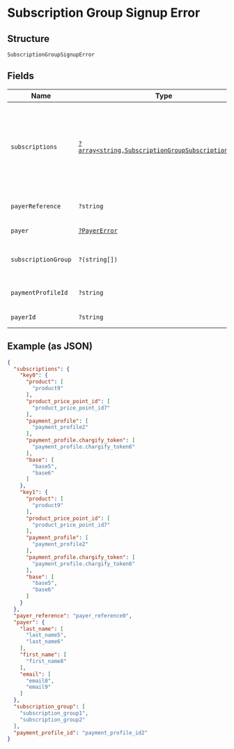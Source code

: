 
# Subscription Group Signup Error

## Structure

`SubscriptionGroupSignupError`

## Fields

| Name | Type | Tags | Description | Getter | Setter |
|  --- | --- | --- | --- | --- | --- |
| `subscriptions` | [`?array<string,SubscriptionGroupSubscriptionError>`](../../doc/models/subscription-group-subscription-error.md) | Optional | Object that as key have subscription position in request subscriptions array and as value subscription errors object. | getSubscriptions(): ?array | setSubscriptions(?array subscriptions): void |
| `payerReference` | `?string` | Optional | - | getPayerReference(): ?string | setPayerReference(?string payerReference): void |
| `payer` | [`?PayerError`](../../doc/models/payer-error.md) | Optional | - | getPayer(): ?PayerError | setPayer(?PayerError payer): void |
| `subscriptionGroup` | `?(string[])` | Optional | - | getSubscriptionGroup(): ?array | setSubscriptionGroup(?array subscriptionGroup): void |
| `paymentProfileId` | `?string` | Optional | - | getPaymentProfileId(): ?string | setPaymentProfileId(?string paymentProfileId): void |
| `payerId` | `?string` | Optional | - | getPayerId(): ?string | setPayerId(?string payerId): void |

## Example (as JSON)

```json
{
  "subscriptions": {
    "key0": {
      "product": [
        "product9"
      ],
      "product_price_point_id": [
        "product_price_point_id7"
      ],
      "payment_profile": [
        "payment_profile2"
      ],
      "payment_profile.chargify_token": [
        "payment_profile.chargify_token6"
      ],
      "base": [
        "base5",
        "base6"
      ]
    },
    "key1": {
      "product": [
        "product9"
      ],
      "product_price_point_id": [
        "product_price_point_id7"
      ],
      "payment_profile": [
        "payment_profile2"
      ],
      "payment_profile.chargify_token": [
        "payment_profile.chargify_token6"
      ],
      "base": [
        "base5",
        "base6"
      ]
    }
  },
  "payer_reference": "payer_reference0",
  "payer": {
    "last_name": [
      "last_name5",
      "last_name6"
    ],
    "first_name": [
      "first_name8"
    ],
    "email": [
      "email0",
      "email9"
    ]
  },
  "subscription_group": [
    "subscription_group1",
    "subscription_group2"
  ],
  "payment_profile_id": "payment_profile_id2"
}
```

